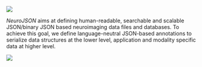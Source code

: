 ![](https://neurojson.org/wiki/upload/neurojson_banner_long.png)

*NeuroJSON* aims at defining human-readable, searchable and scalable JSON/binary
JSON based neuroimaging data files and databases. To achieve this goal, we define
language-neutral JSON-based annotations to serialize data structures at the lower
level, application and modality specific data at higher level.

![](http://neurojson.org/wiki/upload/NeuroJSON_Workflow.png)
